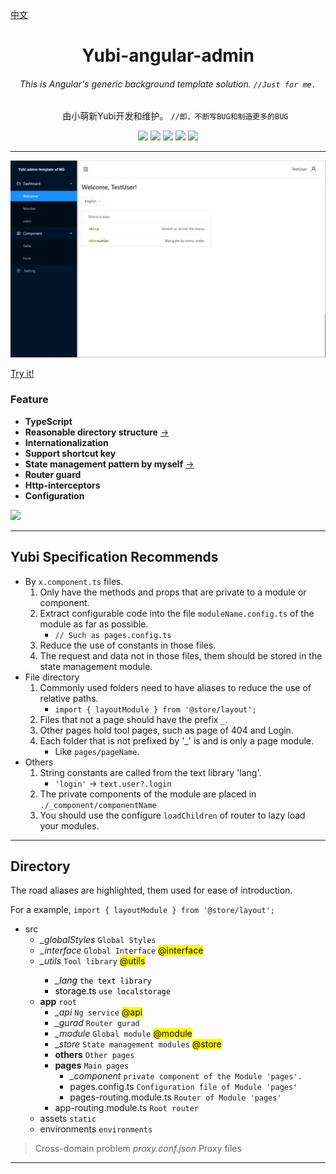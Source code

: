 
[中文](./README_CN.md)

  <h1 align="center"> Yubi-angular-admin </h1>
  <h6  align="center"> This is Angular's generic background template solution.
    <code align="center">//Just for me.</code> 
  </h6>

  <ul align="center">
  由小萌新Yubi开发和维护。 <code>//即，不断写BUG和制造更多的BUG</code>
  </ul>


  <div align="center">
    <span>
      <img src="https://img.shields.io/badge/@angular/cli-11.0.2-green.svg">
    </span>
    <span>
      <img src="https://img.shields.io/badge/typescript-4.0.2-green.svg">
    </span>
    <span>
      <img src="https://img.shields.io/badge/tslint-6.1.0-green.svg">
    </span>
    <span>
      <img src="https://img.shields.io/badge/rxjs-6.6.0-green.svg">
    </span>
    <span>
      <img src="https://img.shields.io/badge/ng zorro antd-10.2.1-green.svg">
    </span>
  </div>


---

![image](./docs/main.png)

[Try it!](https://yubi233.gitee.io/yubi-angular-admin)

### Feature
- **TypeScript**
- **Reasonable directory structure** [->](#directory)
- **Internationalization**
- **Support shortcut key**
- **State management pattern by myself** [->](https://gitee.com/Yubi233/md_note/blob/master/Js&Ts/%E7%AE%80%E6%98%93%E7%8A%B6%E6%80%81%E7%AE%A1%E7%90%86%E5%B7%A5%E5%85%B7/index.md)
- **Router guard**
- **Http-interceptors**
- **Configuration**     

<img src="https://img.shields.io/badge/Current progress-Document writing-orange.svg"/>


---
## Yubi Specification Recommends

- By `x.component.ts` files.
  1. Only have the methods and props that are private to a module or component. 
  2. Extract configurable code into the file `moduleName.config.ts` of the module as far as possible.
     -  `// Such as pages.config.ts`
  3. Reduce the use of constants in those files.
  4. The request and data not in those files, them should be stored in the state management module. 
- File directory 
  1. Commonly used folders need to have aliases to reduce the use of relative paths. 
     - `import { layoutModule } from '@store/layout';`
  2. Files that not a page should have the prefix `_`.
  3. Other pages hold tool pages, such as page of 404 and Login. 
  4. Each folder that is not prefixed by '_' is and is only a page module.
     - Like `pages/pageName`.
- Others
  1. String constants are called from the text library 'lang'.
     - `'login'` → `text.user?.login`
  2. The private components of the module are placed in `./_component/componentName`
  3. You should use the configure `loadChildren` of router to lazy load your modules.

---

## Directory
The road aliases are highlighted, them used for ease of introduction.

For a example, `import { layoutModule } from '@store/layout';`

- src
  - *_globalStyles* `Global Styles`
  - *_interface* `Global Interface` <mark>@interface</mark>
  - *_utils* `Tool library`   <mark>@utils
    - *_lang* `the text library` 
    - storage.ts `use localstorage`
  - **app** `root`
    - *_api* `Ng service` <mark>@api
    - *_gurad* `Router gurad` 
    - *_module* `Global module` <mark>@module
    - *_store* `State management modules` <mark>@store
    - **others** `Other pages`
    - **pages** `Main pages`
      - *_component* `private component of the Module 'pages'.`
      - pages.config.ts `Configuration file of Module 'pages'`
      - pages-routing.module.ts `Router of Module 'pages'`
    - app-routing.module.ts `Root router`
  - assets `static`
  - environments `environments`

> Cross-domain problem *proxy.conf.json* Proxy files

---